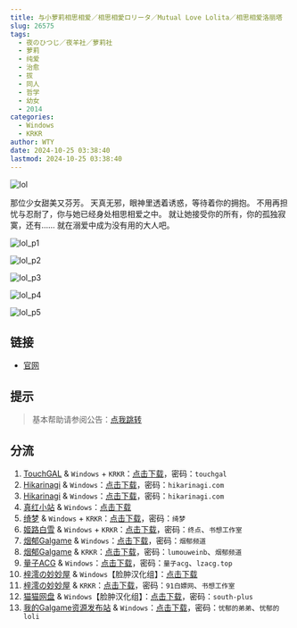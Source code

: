 ```yaml
---
title: 与小萝莉相思相爱／相思相愛ロリータ／Mutual Love Lolita／相思相爱洛丽塔
slug: 26575
tags:
  - 夜のひつじ／夜羊社／萝莉社
  - 萝莉
  - 纯爱
  - 治愈
  - 拔
  - 同人
  - 哲学
  - 幼女
  - 2014
categories:
  - Windows
  - KRKR
author: WTY
date: 2024-10-25 03:38:40
lastmod: 2024-10-25 03:38:40
---
```


![lol](https://static.30hb.cn/vndb/img/lol.webp)

那位少女甜美又芬芳。
天真无邪，眼神里透着诱惑，等待着你的拥抱。
不用再担忧与忍耐了，你与她已经身处相思相爱之中。
就让她接受你的所有，你的孤独寂寞，还有……
就在溺爱中成为没有用的大人吧。

<!--more-->

![lol_p1](https://static.30hb.cn/vndb/img/lol_p1.webp)

![lol_p2](https://static.30hb.cn/vndb/img/lol_p2.webp)

![lol_p3](https://static.30hb.cn/vndb/img/lol_p3.webp)

![lol_p4](https://static.30hb.cn/vndb/img/lol_p4.webp)

![lol_p5](https://static.30hb.cn/vndb/img/lol_p5.webp)

## 链接

- [官网](https://yorunohitsuji.xii.jp/products/lol)

## 提示

> 基本帮助请参阅公告：[点我跳转](/)

## 分流

1. [TouchGAL](https://www.touchgal.us/) & `Windows` + `KRKR`：[点击下载](https://pan.touchgal.net/s/5kR6uE)，密码：`touchgal`
2. [Hikarinagi](https://www.hikarinagi.net/) & `Windows`：[点击下载](https://pan.yurari.moe/s/njEHq)，密码：`hikarinagi.com`
3. [Hikarinagi](https://www.hikarinagi.net/) & `Windows`：[点击下载](https://pan.yurari.moe/s/VOn9iL)，密码：`hikarinagi.com`
4. [真红小站](https://www.shinnku.com/) & `Windows`：[点击下载](https://www.shinnku.com/api/download/0/win/%E4%B8%8E%E5%B0%8F%E8%90%9D%E8%8E%89%E7%9B%B8%E6%80%9D%E7%9B%B8%E7%88%B1.7z)
5. [绮梦](https://acgs.one/) & `Windows` + `KRKR`：[点击下载](https://game.acgs.one/game/95.html)，密码：`绮梦`
6. [姬路白雪](https://pan.jlbx.xyz/) & `Windows` + `KRKR`：[点击下载](https://pan.jlbx.xyz/?s=%E4%B8%8E%E5%B0%8F%E8%90%9D%E8%8E%89%E7%9B%B8%E6%80%9D%E7%9B%B8%E7%88%B1)，密码：`终点`、`书想工作室`
7. [烟郁Galgame](https://yanyugal.top/) & `Windows`：[点击下载](https://yanyugal.top/disk1/PC/%E5%A4%9C%E7%BE%8A%E7%A4%BE%E5%90%88%E9%9B%86)，密码：`烟郁频道`
8. [烟郁Galgame](https://yanyugal.top/) & `KRKR`：[点击下载](https://yanyugal.top/disk1/%E5%B0%8F%E5%B0%8F%E7%9A%84%E5%88%86%E4%BA%AB%EF%BC%88PC%EF%BC%86%E5%AE%89%E5%8D%93%EF%BC%89/%E5%AE%89%E5%8D%93/krkr/%E5%A4%9C%E7%BE%8A%E7%A4%BE)，密码：`lumouweinb`、`烟郁频道`
9. [量子ACG](https://lzacg.org/) & `Windows`：[点击下载](https://lzacg.org/6491)，密码：`量子acg`、`lzacg.top`
10. [梓澪の妙妙屋](https://zi0.cc/) & `Windows`【脸肿汉化组】：[点击下载](https://zi0.cc/d/%60%E3%80%90%E5%90%88%E9%9B%86%E7%B3%BB%E5%88%97%E3%80%91/%E5%8D%97%2BGalGame%E6%B1%89%E5%8C%96%E5%8C%BA%E5%85%A8%E5%8C%BA%E8%B5%84%E6%BA%90%E5%A4%87%E4%BB%BD/1/02/%5B%E5%A4%9C%E3%81%AE%E3%81%B2%E3%81%A4%E3%81%98%5D%20%E7%9B%B8%E6%80%9D%E7%9B%B8%E6%84%9B%E3%83%AD%E3%83%AA%E3%83%BC%E3%82%BF%20%20%E4%B8%8E%E5%B0%8F%E8%90%9D%E8%8E%89%E7%9B%B8%E6%80%9D%E7%9B%B8%E7%88%B1%20%E6%B1%89%E5%8C%96%E7%A1%AC%E7%9B%98%E7%89%88%5B%E8%84%B8%E8%82%BF%E6%B1%89%E5%8C%96%E7%BB%84%5D.zip?sign=3hfveivk5GvCz9xGiPC7pLVGg1TT5bOgyURx7XNfUnk=:0)
11. [梓澪の妙妙屋](https://zi0.cc/) & `KRKR`：[点击下载](https://zi0.cc/d/%60%E3%80%90%E5%BD%92%20%E6%A1%A3%E3%80%91/%E3%80%90KRKR%E5%90%88%E9%9B%86%E3%80%91/1/%E4%B8%8E%E5%B0%8F%E8%90%9D%E8%8E%89%E7%9B%B8%E6%80%9D%E7%9B%B8%E7%88%B1.exe?sign=Tf6K8KrVoBYJ2a6FZ8Kj81-p94S-UYg3VVDa-271EEg=:0)，密码：`91白嫖网`、`书想工作室`
12. [猫猫网盘](https://catcat.cloud/) & `Windows`【脸肿汉化组】：[点击下载](https://catcat.cloud/d/GalGame/SP%E5%90%8E%E7%AB%AF1%5BGalGame%E5%88%86%E5%8C%BA%5D/%E5%8D%97%2BGalGame%E6%B1%89%E5%8C%96%E5%8C%BA%E5%85%A8%E5%8C%BA%E5%A4%87%E4%BB%BD%E5%90%88%E9%9B%86%5B%E9%87%8D%E5%8E%8B%5D-%E7%A6%BB%E6%95%A3/%E7%AC%AC%E4%B8%80%E8%BD%AE-Part1/%E6%9C%AC%E4%BD%93/%5B%E5%A4%9C%E3%81%AE%E3%81%B2%E3%81%A4%E3%81%98%5D%20%E7%9B%B8%E6%80%9D%E7%9B%B8%E6%84%9B%E3%83%AD%E3%83%AA%E3%83%BC%E3%82%BF%20%20%E4%B8%8E%E5%B0%8F%E8%90%9D%E8%8E%89%E7%9B%B8%E6%80%9D%E7%9B%B8%E7%88%B1%20%E6%B1%89%E5%8C%96%E7%A1%AC%E7%9B%98%E7%89%88%5B%E8%84%B8%E8%82%BF%E6%B1%89%E5%8C%96%E7%BB%84%5D/%5B%E5%A4%9C%E3%81%AE%E3%81%B2%E3%81%A4%E3%81%98%5D%20%E7%9B%B8%E6%80%9D%E7%9B%B8%E6%84%9B%E3%83%AD%E3%83%AA%E3%83%BC%E3%82%BF%20%20%E4%B8%8E%E5%B0%8F%E8%90%9D%E8%8E%89%E7%9B%B8%E6%80%9D%E7%9B%B8%E7%88%B1%20%E6%B1%89%E5%8C%96%E7%A1%AC%E7%9B%98%E7%89%88%5B%E8%84%B8%E8%82%BF%E6%B1%89%E5%8C%96%E7%BB%84%5D.rar?sign=9pwLLSys9UTjSkjTpcfG18Klyf0_kI5GyC_AL2lEQVk=:0)，密码：`south-plus`
13. [我的Galgame资源发布站](https://www.ttloli.com/) & `Windows`：[点击下载](https://www.ttloli.com/yuxiaoluolixiangsixiangai.html)，密码：`忧郁的弟弟`、`忧郁的loli`
